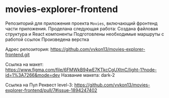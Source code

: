 # movies-explorer-frontend
Репозиторий для приложения проекта `Movies`, включающий фронтенд части приложения.
Проделана следующая работа:
Создана файловая структура и React компоненты
Подготовлены необходимые маршруты с работой ссылок
Произведена верстка

Адрес репозитория: https://github.com/vvkon13/movies-explorer-frontend.git

Ссылка на макет: https://www.figma.com/file/6FMWkB94wE7KTkcCgUXtnC/light-1?node-id=1%3A7266&mode=dev
Название макета: dark-2

Ссылка на Пул Реквест level-3: https://github.com/vvkon13/movies-explorer-frontend/pull/7#issue-1894247402
